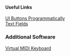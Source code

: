 #### Useful Links
[UI Buttons Programmatically](https://stackoverflow.com/questions/24102191/make-a-uibutton-programmatically-in-swift)  
[Text Fields](https://forums.raywenderlich.com/t/nstextfield-whats-up-with-that/60577/2)

### Additional Software
[Virtual MIDI Keyboard](https://vmpk.sourceforge.io)
